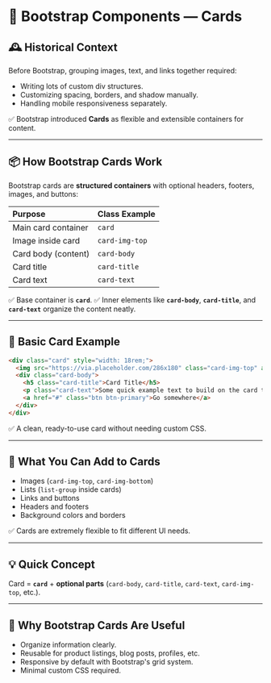 # 📘 Bootstrap Components — Cards

## 🕰️ Historical Context

Before Bootstrap, grouping images, text, and links together required:

- Writing lots of custom div structures.
- Customizing spacing, borders, and shadow manually.
- Handling mobile responsiveness separately.

✅ Bootstrap introduced **Cards** as flexible and extensible containers for content.

---

## 📦 How Bootstrap Cards Work

Bootstrap cards are **structured containers** with optional headers, footers, images, and buttons:

| Purpose             | Class Example  |
| :------------------ | :------------- |
| Main card container | `card`         |
| Image inside card   | `card-img-top` |
| Card body (content) | `card-body`    |
| Card title          | `card-title`   |
| Card text           | `card-text`    |

✅ Base container is **`card`**.
✅ Inner elements like **`card-body`**, **`card-title`**, and **`card-text`** organize the content neatly.

---

## 📄 Basic Card Example

```html
<div class="card" style="width: 18rem;">
  <img src="https://via.placeholder.com/286x180" class="card-img-top" alt="Placeholder Image" />
  <div class="card-body">
    <h5 class="card-title">Card Title</h5>
    <p class="card-text">Some quick example text to build on the card title and make up the bulk of the card's content.</p>
    <a href="#" class="btn btn-primary">Go somewhere</a>
  </div>
</div>
```

✅ A clean, ready-to-use card without needing custom CSS.

---

## 🔧 What You Can Add to Cards

- Images (`card-img-top`, `card-img-bottom`)
- Lists (`list-group` inside cards)
- Links and buttons
- Headers and footers
- Background colors and borders

✅ Cards are extremely flexible to fit different UI needs.

---

## 💡 Quick Concept

Card = **`card`** + **optional parts** (`card-body`, `card-title`, `card-text`, `card-img-top`, etc.).

---

## 💸 Why Bootstrap Cards Are Useful

- Organize information clearly.
- Reusable for product listings, blog posts, profiles, etc.
- Responsive by default with Bootstrap's grid system.
- Minimal custom CSS required.
